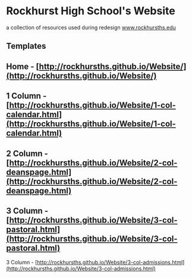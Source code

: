 Rockhurst High School's Website
=======
a collection of resources used during redesign
www.rockhursths.edu

Templates
--
Home - [http://rockhursths.github.io/Website/](http://rockhursths.github.io/Website/)
--
1 Column - [http://rockhursths.github.io/Website/1-col-calendar.html](http://rockhursths.github.io/Website/1-col-calendar.html)
--
2 Column - [http://rockhursths.github.io/Website/2-col-deanspage.html](http://rockhursths.github.io/Website/2-col-deanspage.html)
--
3 Column - [http://rockhursths.github.io/Website/3-col-pastoral.html](http://rockhursths.github.io/Website/3-col-pastoral.html)
--
3 Column - [http://rockhursths.github.io/Website/3-col-admissions.html](http://rockhursths.github.io/Website/3-col-admissions.html)
